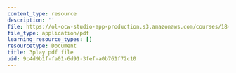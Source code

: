 ```yaml
---
content_type: resource
description: ''
file: https://ol-ocw-studio-app-production.s3.amazonaws.com/courses/18-086-mathematical-methods-for-engineers-ii-spring-2006/9c4d9b1ffa016d913fefa0b761f72c10_kyx2QgGkEpc.pdf
file_type: application/pdf
learning_resource_types: []
resourcetype: Document
title: 3play pdf file
uid: 9c4d9b1f-fa01-6d91-3fef-a0b761f72c10
---
```

